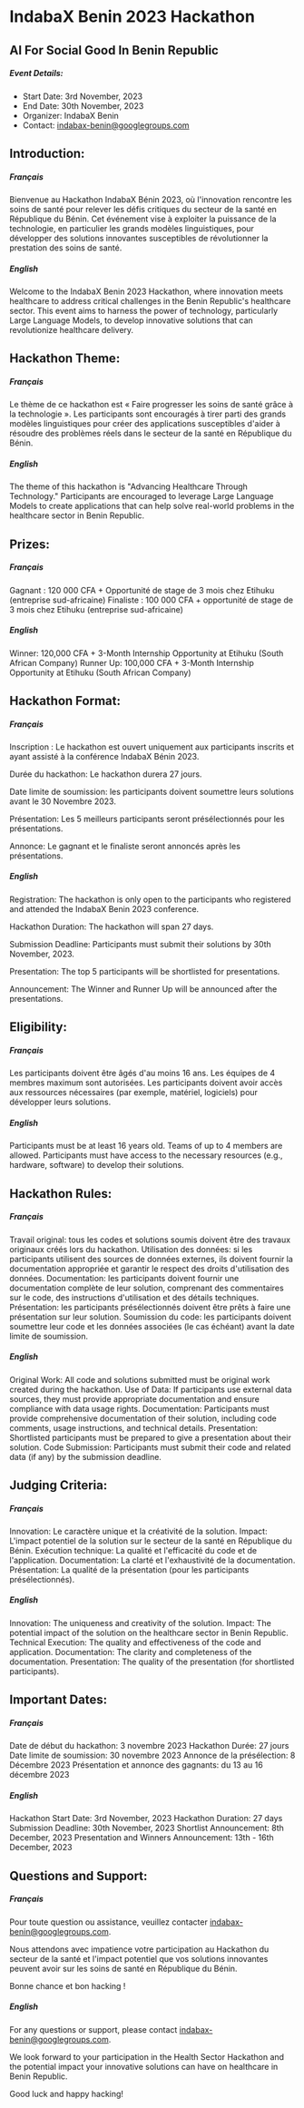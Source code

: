 # IndabaX Benin 2023 Hackathon
## AI For Social Good In Benin Republic


##### Event Details:
- Start Date: 3rd November, 2023
- End Date: 30th November, 2023
- Organizer: IndabaX Benin
- Contact: indabax-benin@googlegroups.com

## Introduction:
##### Français
Bienvenue au Hackathon IndabaX Bénin 2023, où l'innovation rencontre les soins de santé pour relever les défis critiques du secteur de la santé en République du Bénin. Cet événement vise à exploiter la puissance de la technologie, en particulier les grands modèles linguistiques, pour développer des solutions innovantes susceptibles de révolutionner la prestation des soins de santé.

##### English
Welcome to the IndabaX Benin 2023 Hackathon, where innovation meets healthcare to address critical challenges in the Benin Republic's healthcare sector. This event aims to harness the power of technology, particularly Large Language Models, to develop innovative solutions that can revolutionize healthcare delivery.

## Hackathon Theme:
##### Français
Le thème de ce hackathon est « Faire progresser les soins de santé grâce à la technologie ». Les participants sont encouragés à tirer parti des grands modèles linguistiques pour créer des applications susceptibles d'aider à résoudre des problèmes réels dans le secteur de la santé en République du Bénin.

##### English
The theme of this hackathon is "Advancing Healthcare Through Technology." Participants are encouraged to leverage Large Language Models to create applications that can help solve real-world problems in the healthcare sector in Benin Republic.

## Prizes:
##### Français
Gagnant : 120 000 CFA + Opportunité de stage de 3 mois chez Etihuku (entreprise sud-africaine)
Finaliste : 100 000 CFA + opportunité de stage de 3 mois chez Etihuku (entreprise sud-africaine)

##### English
Winner: 120,000 CFA + 3-Month Internship Opportunity at Etihuku (South African Company)
Runner Up: 100,000 CFA + 3-Month Internship Opportunity at Etihuku (South African Company)

## Hackathon Format:

##### Français
Inscription : Le hackathon est ouvert uniquement aux participants inscrits et ayant assisté à la conférence IndabaX Bénin 2023.

Durée du hackathon: Le hackathon durera 27 jours.

Date limite de soumission: les participants doivent soumettre leurs solutions avant le 30 Novembre 2023.

Présentation: Les 5 meilleurs participants seront présélectionnés pour les présentations.

Annonce: Le gagnant et le finaliste seront annoncés après les présentations.

##### English
Registration: The hackathon is only open to the participants who registered and attended the IndabaX Benin 2023 conference.

Hackathon Duration: The hackathon will span 27 days.

Submission Deadline: Participants must submit their solutions by 30th November, 2023.

Presentation: The top 5 participants will be shortlisted for presentations.

Announcement: The Winner and Runner Up will be announced after the presentations.

## Eligibility:
##### Français
Les participants doivent être âgés d'au moins 16 ans.
Les équipes de 4 membres maximum sont autorisées.
Les participants doivent avoir accès aux ressources nécessaires (par exemple, matériel, logiciels) pour développer leurs solutions.

##### English
Participants must be at least 16 years old.
Teams of up to 4 members are allowed.
Participants must have access to the necessary resources (e.g., hardware, software) to develop their solutions.

## Hackathon Rules:
##### Français
Travail original: tous les codes et solutions soumis doivent être des travaux originaux créés lors du hackathon.
Utilisation des données: si les participants utilisent des sources de données externes, ils doivent fournir la documentation appropriée et garantir le respect des droits d'utilisation des données.
Documentation: les participants doivent fournir une documentation complète de leur solution, comprenant des commentaires sur le code, des instructions d'utilisation et des détails techniques.
Présentation: les participants présélectionnés doivent être prêts à faire une présentation sur leur solution.
Soumission du code: les participants doivent soumettre leur code et les données associées (le cas échéant) avant la date limite de soumission.

##### English
Original Work: All code and solutions submitted must be original work created during the hackathon.
Use of Data: If participants use external data sources, they must provide appropriate documentation and ensure compliance with data usage rights.
Documentation: Participants must provide comprehensive documentation of their solution, including code comments, usage instructions, and technical details.
Presentation: Shortlisted participants must be prepared to give a presentation about their solution.
Code Submission: Participants must submit their code and related data (if any) by the submission deadline.

## Judging Criteria:
##### Français
Innovation: Le caractère unique et la créativité de la solution.
Impact: L'impact potentiel de la solution sur le secteur de la santé en République du Bénin.
Exécution technique: La qualité et l'efficacité du code et de l'application.
Documentation: La clarté et l'exhaustivité de la documentation.
Présentation: La qualité de la présentation (pour les participants présélectionnés).

##### English
Innovation: The uniqueness and creativity of the solution.
Impact: The potential impact of the solution on the healthcare sector in Benin Republic.
Technical Execution: The quality and effectiveness of the code and application.
Documentation: The clarity and completeness of the documentation.
Presentation: The quality of the presentation (for shortlisted participants).

## Important Dates:
##### Français
Date de début du hackathon: 3 novembre 2023
Hackathon Durée: 27 jours
Date limite de soumission: 30 novembre 2023
Annonce de la présélection: 8 Décembre 2023
Présentation et annonce des gagnants: du 13 au 16 décembre 2023

##### English
Hackathon Start Date: 3rd November, 2023
Hackathon Duration: 27 days
Submission Deadline: 30th November, 2023
Shortlist Announcement: 8th December, 2023
Presentation and Winners Announcement: 13th - 16th December, 2023

## Questions and Support:
##### Français
Pour toute question ou assistance, veuillez contacter indabax-benin@googlegroups.com.

Nous attendons avec impatience votre participation au Hackathon du secteur de la santé et l'impact potentiel que vos solutions innovantes peuvent avoir sur les soins de santé en République du Bénin.

Bonne chance et bon hacking !

##### English
For any questions or support, please contact indabax-benin@googlegroups.com.

We look forward to your participation in the Health Sector Hackathon and the potential impact your innovative solutions can have on healthcare in Benin Republic.

Good luck and happy hacking!
